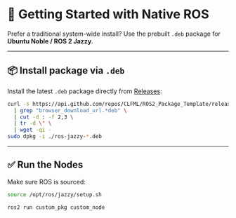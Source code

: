 # 🐧 Getting Started with Native ROS

Prefer a traditional system-wide install? Use the prebuilt `.deb` package for **Ubuntu Noble / ROS 2 Jazzy**.

---

## 📦 Install package via `.deb`

Install the latest `.deb` package directly from [Releases](https://github.com/CLFML/ROS2_Audio_Tools/releases):

```bash
curl -s https://api.github.com/repos/CLFML/ROS2_Package_Template/releases/latest \
  | grep "browser_download_url.*deb" \
  | cut -d : -f 2,3 \
  | tr -d \" \
  | wget -qi -
sudo dpkg -i ./ros-jazzy-*.deb
```

---

## ✅ Run the Nodes

Make sure ROS is sourced:

```bash
source /opt/ros/jazzy/setup.sh
```

```bash
ros2 run custom_pkg custom_node
```
